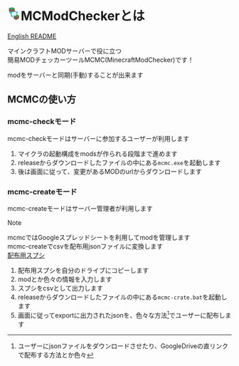 # <img src="./docs/img/mcmc.png" alt="logo" width="30">MCModCheckerとは

[English README](./docs/README-en.md)

マインクラフトMODサーバーで役に立つ  
簡易MODチェッカーツールMCMC(MinecraftModChecker)です！  

modをサーバーと同期(手動)することが出来ます

## MCMCの使い方

### mcmc-checkモード

mcmc-checkモードはサーバーに参加するユーザーが利用します

1. マイクラの起動構成をmodsが作られる段階まで進めます
2. releaseからダウンロードしたファイルの中にある`mcmc.exe`を起動します
3. 後は画面に従って、変更があるMODのurlからダウンロードします

### mcmc-createモード

mcmc-createモードはサーバー管理者が利用します  
> [!NOTE]
> mcmcではGoogleスプレッドシートを利用してmodを管理します  
> mcmc-createでcsvを配布用jsonファイルに変換します  
> [配布用スプシ](https://docs.google.com/spreadsheets/d/1jK2O4XPjrdKb25UuNCZyihj8ZRA9owwC2hdli1RpFoc/edit?usp=sharing)

1. 配布用スプシを自分のドライブにコピーします
2. modとか色々の情報を入力します
3. スプシをcsvとして出力します
4. releaseからダウンロードしたファイルの中にある`mcmc-crate.bat`を起動します
5. 画面に従ってexportに出力されたjsonを、色々な方法[^1]でユーザーに配布します

[^1]: ユーザーにjsonファイルをダウンロードさせたり、GoogleDriveの直リンクで配布する方法とか色々
